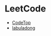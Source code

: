# LeetCode

- [CodeTop](https://codetop.cc/home)
- [labuladong](https://labuladong.online/algo/intro/vscode/)

